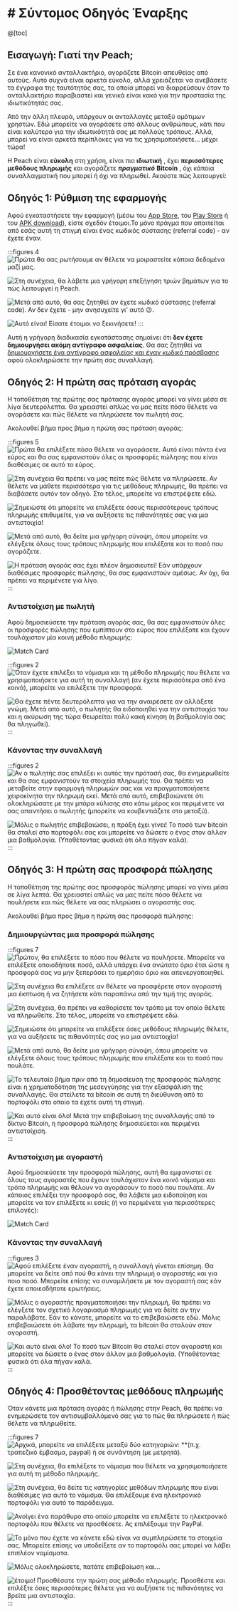 # # Σύντομος Οδηγός Έναρξης

@[toc]

## Εισαγωγή: Γιατί την Peach;

Σε ένα κανονικό ανταλλακτήριο, αγοράζετε Bitcoin απευθείας από αυτούς. Αυτό συχνά είναι αρκετά εύκολο, αλλά χρειάζεται να ανεβάσετε τα έγγραφα της ταυτότητάς σας, τα οποία μπορεί να διαρρεύσουν όταν το ανταλλακτήριο παραβιαστεί και γενικά είναι κακό για την προστασία της ιδιωτικότητάς σας.

Από την άλλη πλευρά, υπάρχουν οι ανταλλαγές μεταξύ ομότιμων χρηστών. Εδώ μπορείτε να αγοράσετε από άλλους ανθρώπους, κάτι που είναι καλύτερο για την ιδιωτικότητά σας με πολλούς τρόπους. Αλλά, μπορεί να είναι αρκετά περίπλοκες για να τις χρησιμοποιήσετε... μέχρι τώρα!

Η Peach είναι **εύκολη** στη χρήση, είναι πιο **ιδιωτική** , έχει **περισσότερες μεθόδους πληρωμής** και αγοράζετε _**πραγματικό**_ **Bitcoin** , όχι κάποια συναλλαγματική που μπορεί ή όχι να πληρωθεί. Ακούστε πώς λειτουργεί:

## Οδηγός 1: Ρύθμιση της εφαρμογής

Αφού εγκαταστήσετε την εφαρμογή (μέσω του [App Store]($iosUrl$), του [Play Store]($androidUrl$) ή του [APK download](/apk/)), είστε σχεδόν έτοιμοι.Το μόνο πράγμα που απαιτείται από εσάς αυτή τη στιγμή είναι ένας κωδικός σύστασης (referral code) - αν έχετε έναν.

:::figures 4
![Πρώτα θα σας ρωτήσουμε αν θέλετε να μοιραστείτε κάποια δεδομένα μαζί μας.](/img/faq/quickstart/onboarding/usage-data.png)

![Στη συνέχεια, θα λάβετε μια γρήγορη επεξήγηση τριών βημάτων για το πώς λειτουργεί η Peach.](/img/faq/quickstart/onboarding/1.png)

![Μετά από αυτό, θα σας ζητηθεί αν έχετε κωδικό σύστασης (referral code). Αν δεν έχετε - μην ανησυχείτε γι' αυτό 😉.](/img/faq/quickstart/onboarding/new.png)

![Αυτό είναι! Είσατε έτοιμοι να ξεκινήσετε!](/img/faq/quickstart/onboarding/created.png)
:::

Αυτή η γρήγορη διαδικασία εγκατάστασης σημαίνει ότι **δεν έχετε δημιουργήσει ακόμη αντίγραφο ασφαλείας**. Θα σας ζητηθεί να [δημιουργήσετε ένα αντίγραφο ασφαλείας και έναν κωδικό πρόσβασης](/faq/account/#how-should-i-store-my-backup) αφού ολοκληρώσετε την πρώτη σας συναλλαγή.

## Οδηγός 2: Η πρώτη σας πρόταση αγοράς

Η τοποθέτηση της πρώτης σας πρότασης αγοράς μπορεί να γίνει μέσα σε λίγα δευτερόλεπτα. Θα χρειαστεί απλώς να μας πείτε πόσο θέλετε να αγοράσετε και πώς θέλετε να πληρώσετε τον πωλητή σας.

Ακολουθεί βήμα προς βήμα η πρώτη σας πρόταση αγοράς:

:::figures 5
![Πρώτα θα επιλέξετε πόσα θέλετε να αγοράσετε. Αυτό είναι πάντα ένα εύρος και θα σας εμφανιστούν όλες οι προσφορές πώλησης που είναι διαθέσιμες σε αυτό το εύρος.](/img/faq/quickstart/buy/BuyStep1.png)

![Στη συνέχεια θα πρέπει να μας πείτε πώς θέλετε να πληρώσετε. Αν θέλετε να μάθετε περισσότερα για τις μεθόδους πληρωμής, θα πρέπει να [διαβάσετε αυτόν τον οδηγό](#guide-4-adding-payment-methods). Στο τέλος, μπορείτε να επιστρέψετε εδώ.](/img/faq/quickstart/buy/BuyStep2.png)

![Σημειώστε ότι μπορείτε να επιλέξετε όσους περισσότερους τρόπους πληρωμής επιθυμείτε, για να αυξήσετε τις πιθανότητές σας για μια αντιστοιχία!](/img/faq/quickstart/buy/BuyStep3.png)

![Μετά από αυτό, θα δείτε μια γρήγορη σύνοψη, όπου μπορείτε να ελέγξετε όλους τους τρόπους πληρωμής που επιλέξατε και το ποσό που αγοράζετε.](/img/faq/quickstart/buy/BuyStep4.png)

![Η πρόταση αγοράς σας έχει πλέον δημοσιευτεί! Εάν υπάρχουν διαθέσιμες προσφορές πώλησης, θα σας εμφανιστούν αμέσως. Αν όχι, θα πρέπει να περιμένετε για λίγο.](/img/faq/quickstart/buy/BuyStep5.png)
:::

### Αντιστοίχιση με πωλητή

Αφού δημοσιεύσετε την πρόταση αγοράς σας, θα σας εμφανιστούν όλες οι προσφορές πώλησης που εμπίπτουν στο εύρος που επιλέξατε και έχουν τουλάχιστον μία κοινή μέθοδο πληρωμής:

![Match Card](/img/faq/quickstart/buy/MatchCardExplainer.png)

:::figures 2
![Όταν έχετε επιλέξει το νόμισμα και τη μέθοδο πληρωμής που θέλετε να χρησιμοποιήσετε για αυτή τη συναλλαγή (αν έχετε περισσότερα από ένα κοινά), μπορείτε να επιλέξετε την προσφορά.](/img/faq/quickstart/buy/BuyStep6.png)

![Θα έχετε πέντε δευτερόλεπτα για να την αναιρέσετε αν αλλάξετε γνώμη. Μετά από αυτό, ο πωλητής θα ειδοποιηθεί για την αντιστοιχία του και η ακύρωση της τώρα θεωρείται πολύ κακή κίνηση (η βαθμολογία σας θα πληγωθεί).](/img/faq/quickstart/buy/BuyStep7.png)
:::

### Κάνοντας την συναλλαγή

:::figures 2
![Αν ο πωλητής σας επιλέξει κι αυτός την πρότασή σας, θα ενημερωθείτε και θα σας εμφανιστούν τα στοιχεία πληρωμής του. Θα πρέπει να μεταβείτε στην εφαρμογή πληρωμών σας και να πραγματοποιήσετε χειροκίνητα την πληρωμή εκεί. Μετά από αυτό, επιβεβαιώνετε ότι ολοκληρώσατε με την μπάρα κύλισης στο κάτω μέρος και περιμένετε να σας απαντήσει ο πωλητής (μπορείτε να κουβεντιάζετε στο μεταξύ).](/img/faq/quickstart/buy/BuyStep8.png)

![Μόλις ο πωλητής επιβεβαιώσει, η πράξη έχει γίνει! Το ποσό των bitcoin θα σταλεί στο πορτοφόλι σας και μπορείτε να δώσετε ο ένας στον άλλον μια βαθμολογία. (Υποθέτοντας φυσικά ότι όλα πήγαν καλά).](/img/faq/quickstart/buy/BuyStep9.png)
:::

## Οδηγός 3: Η πρώτη σας προσφορά πώλησης

Η τοποθέτηση της πρώτης σας προσφοράς πώλησης μπορεί να γίνει μέσα σε λίγα λεπτά. Θα χρειαστεί απλώς να μας πείτε πόσο θέλετε να πουλήσετε και πώς θέλετε να σας πληρώσει ο αγοραστής σας.

Ακολουθεί βήμα προς βήμα η πρώτη σας προσφορά πώλησης:

### Δημιουργώντας μια προσφορά πώλησης

:::figures 7
![Πρώτον, θα επιλέξετε το πόσο που θέλετε να πουλήσετε. Μπορείτε να επιλέξετε οποιοδήποτε ποσό, αλλά υπάρχει ένα ανώτατο όριο έτσι ώστε η προσφορά σας να μην ξεπεράσει το ημερήσιο όριο και απενεργοποιηθεί.](/img/faq/quickstart/sell/SellStep01.png)

![Στη συνέχεια θα επιλέξετε αν θέλετε να προσφέρετε στον αγοραστή μια έκπτωση ή να ζητήσετε κάτι παραπάνω από την τιμή της αγοράς.](/img/faq/quickstart/sell/SellStep02.png)

![Στη συνέχεια, θα πρέπει να καθορίσετε τον τρόπο με τον οποίο θέλετε να πληρωθείτε. Στο τέλος, μπορείτε να επιστρέψετε εδώ.](/img/faq/quickstart/sell/SellStep03.png)

![Σημειώστε ότι μπορείτε να επιλέξετε όσες μεθόδους πληρωμής θέλετε, για να αυξήσετε τις πιθανότητές σας για μια αντιστοιχία!](/img/faq/quickstart/sell/SellStep04.png)

![Μετά από αυτό, θα δείτε μια γρήγορη σύνοψη, όπου μπορείτε να ελέγξετε όλους τους τρόπους πληρωμής που επιλέξατε και το ποσό που πουλάτε.](/img/faq/quickstart/sell/SellStep05.png)

![Το τελευταίο βήμα πριν από τη δημοσίευση της προσφοράς πώλησης είναι η χρηματοδότηση της μεσεγγύησης για την εξασφάλιση της συναλλαγής. Θα στείλετε τα bitcoin σε αυτή τη διεύθυνση από το πορτοφόλι στο οποίο τα έχετε αυτή τη στιγμή.](/img/faq/quickstart/sell/SellStep06.png)

![Και αυτό είναι όλο! Μετά την επιβεβαίωση της συναλλαγής από το δίκτυο Bitcoin, η προσφορά πώλησης δημοσιεύεται και περιμένει αντιστοίχιση.](/img/faq/quickstart/sell/SellStep07.png)
:::

### Αντιστοίχιση με αγοραστή

Αφού δημοσιεύσετε την προσφορά πώλησης, αυτή θα εμφανιστεί σε όλους τους αγοραστές που έχουν τουλάχιστον ένα κοινό νόμισμα και τρόπο πληρωμής και θέλουν να αγοράσουν το ποσό που πουλάτε. Αν κάποιος επιλέξει την προσφορά σας, θα λάβετε μια ειδοποίηση και μπορείτε να τον επιλέξετε κι εσείς (ή να περιμένετε για περισσότερες επιλογές):

![Match Card](/img/faq/quickstart/sell/MatchCardExplainer.png)

### Κάνοντας την συναλλαγή

:::figures 3
![Αφού επιλέξετε έναν αγοραστή, η συναλλαγή γίνεται επίσημη. Θα μπορείτε να δείτε από πού θα κάνει την πληρωμή ο αγοραστής και για ποιο ποσό. Μπορείτε επίσης να συνομιλήσετε με τον αγοραστή σας εάν έχετε οποιεσδήποτε ερωτήσεις.](/img/faq/quickstart/sell/SellStep08.png)

![Μόλις ο αγοραστής πραγματοποιήσει την πληρωμή, θα πρέπει να ελέγξετε τον σχετικό λογαριασμό πληρωμής για να δείτε αν την παραλάβατε. Εάν το κάνατε, μπορείτε να το επιβεβαιώσετε εδώ. Μόλις επιβεβαιώσετε ότι λάβατε την πληρωμή, τα bitcoin θα σταλούν στον αγοραστή.](/img/faq/quickstart/sell/SellStep09.png)

![Και αυτό είναι όλο! Το ποσό των Bitcoin θα σταλεί στον αγοραστή και μπορείτε να δώσετε ο ένας στον άλλον μια βαθμολογία. (Υποθέτοντας φυσικά ότι όλα πήγαν καλά.](/img/faq/quickstart/sell/SellStep10.png)
:::

## Οδηγός 4: Προσθέτοντας μεθόδους πληρωμής

Όταν κάνετε μια πρόταση αγοράς ή πώλησης στην Peach, θα πρέπει να ενημερώσετε τον αντισυμβαλλόμενό σας για το πώς θα πληρώσετε ή πώς θέλετε να πληρωθείτε.

:::figures 7
![Αρχικά, μπορείτε να επιλέξετε μεταξύ δύο κατηγοριών: **(π.χ. τραπεζικό έμβασμα, paypal) ή σε **συνάντηση** (με μετρητά).](/img/faq/quickstart/add-payment-method/AddPM01.png)

![Στη συνέχεια, θα επιλέξετε το νόμισμα που θέλετε να χρησιμοποιήσετε για αυτή τη μέθοδο πληρωμής.](/img/faq/quickstart/add-payment-method/AddPM02.png)

![Στη συνέχεια, θα δείτε τις κατηγορίες μεθόδων πληρωμής που είναι διαθέσιμες για αυτό το νόμισμα. Θα επιλέξουμε ένα ηλεκτρονικό πορτοφόλι για αυτό το παράδειγμα.](/img/faq/quickstart/add-payment-method/AddPM03.png)

![Ανοίγει ένα παράθυρο στο οποίο μπορείτε να επιλέξετε το ηλεκτρονικό πορτοφόλι που θέλετε να προσθέσετε. Ας επιλέξουμε την PayPal.](/img/faq/quickstart/add-payment-method/AddPM04.png)

![Το μόνο που έχετε να κάνετε εδώ είναι να συμπληρώσετε τα στοιχεία σας. Μπορείτε επίσης να υποδείξετε αν το πορτοφόλι σας μπορεί να λάβει επιπλέον νομίσματα.](/img/faq/quickstart/add-payment-method/AddPM05.png)

![Μόλις ολοκληρώσετε, πατάτε επιβεβαίωση και...](/img/faq/quickstart/add-payment-method/AddPM06.png)

![έτοιμο! Προσθέσατε την πρώτη σας μέθοδο πληρωμής. Προσθέστε και επιλέξτε όσες περισσότερες θέλετε για να αυξήσετε τις πιθανότητες να βρείτε μια αντιστοιχία.](/img/faq/quickstart/add-payment-method/AddPM07.png)
:::
